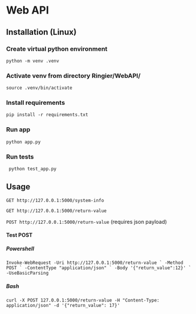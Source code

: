 # Web API
## Installation (Linux)
### Create virtual python environment
```python -m venv .venv ```
### Activate venv from directory Ringier/WebAPI/
```source .venv/bin/activate```
### Install requirements
```pip install -r requirements.txt```
### Run app
```python app.py```
### Run tests 
``` python test_app.py```

## Usage
```GET http://127.0.0.1:5000/system-info```

```GET http://127.0.0.1:5000/return-value```

```POST http://127.0.0.1:5000/return-value``` 
(requires json payload)
#### Test POST 
##### Powershell
```Invoke-WebRequest -Uri http://127.0.0.1:5000/return-value `
  -Method POST `
  -ContentType "application/json" `
  -Body '{"return_value":12}' `
  -UseBasicParsing```
##### Bash
```
curl -X POST 127.0.0.1:5000/return-value -H "Content-Type: application/json" -d '{"return_value": 17}'
```
